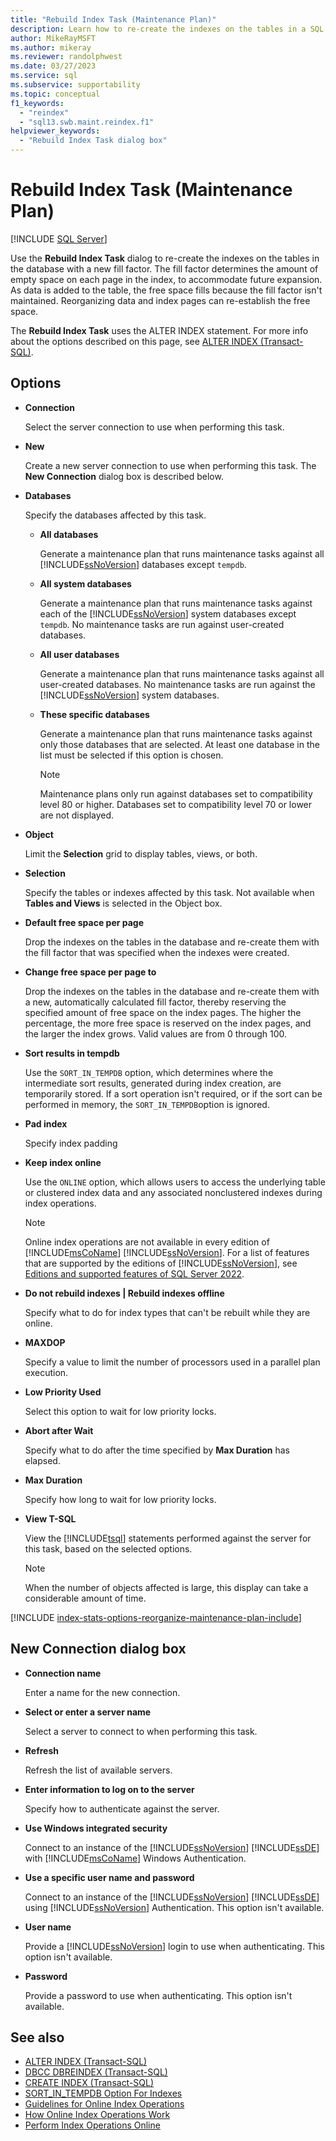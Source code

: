 ```yaml
---
title: "Rebuild Index Task (Maintenance Plan)"
description: Learn how to re-create the indexes on the tables in a SQL Server database with a new fill factor by using the Rebuild Index Task.
author: MikeRayMSFT
ms.author: mikeray
ms.reviewer: randolphwest
ms.date: 03/27/2023
ms.service: sql
ms.subservice: supportability
ms.topic: conceptual
f1_keywords:
  - "reindex"
  - "sql13.swb.maint.reindex.f1"
helpviewer_keywords:
  - "Rebuild Index Task dialog box"
---
```

# Rebuild Index Task (Maintenance Plan)

[!INCLUDE [SQL Server](../../includes/applies-to-version/sqlserver.md)]

Use the **Rebuild Index Task** dialog to re-create the indexes on the tables in the database with a new fill factor. The fill factor determines the amount of empty space on each page in the index, to accommodate future expansion. As data is added to the table, the free space fills because the fill factor isn't maintained. Reorganizing data and index pages can re-establish the free space.

The **Rebuild Index Task** uses the ALTER INDEX statement. For more info about the options described on this page, see [ALTER INDEX (Transact-SQL)](../../t-sql/statements/alter-index-transact-sql.md).

## Options

- **Connection**

  Select the server connection to use when performing this task.

- **New**

  Create a new server connection to use when performing this task. The **New Connection** dialog box is described below.

- **Databases**

  Specify the databases affected by this task.

  - **All databases**

    Generate a maintenance plan that runs maintenance tasks against all [!INCLUDE[ssNoVersion](../../includes/ssnoversion-md.md)] databases except `tempdb`.

  - **All system databases**

    Generate a maintenance plan that runs maintenance tasks against each of the [!INCLUDE[ssNoVersion](../../includes/ssnoversion-md.md)] system databases except `tempdb`. No maintenance tasks are run against user-created databases.

  - **All user databases**

    Generate a maintenance plan that runs maintenance tasks against all user-created databases. No maintenance tasks are run against the [!INCLUDE[ssNoVersion](../../includes/ssnoversion-md.md)] system databases.

  - **These specific databases**

    Generate a maintenance plan that runs maintenance tasks against only those databases that are selected. At least one database in the list must be selected if this option is chosen.

    > [!NOTE]  
    > Maintenance plans only run against databases set to compatibility level 80 or higher. Databases set to compatibility level 70 or lower are not displayed.

- **Object**

  Limit the **Selection** grid to display tables, views, or both.

- **Selection**

  Specify the tables or indexes affected by this task. Not available when **Tables and Views** is selected in the Object box.

- **Default free space per page**

  Drop the indexes on the tables in the database and re-create them with the fill factor that was specified when the indexes were created.

- **Change free space per page to**

  Drop the indexes on the tables in the database and re-create them with a new, automatically calculated fill factor, thereby reserving the specified amount of free space on the index pages. The higher the percentage, the more free space is reserved on the index pages, and the larger the index grows. Valid values are from 0 through 100.

- **Sort results in tempdb**

  Use the `SORT_IN_TEMPDB` option, which determines where the intermediate sort results, generated during index creation, are temporarily stored. If a sort operation isn't required, or if the sort can be performed in memory, the `SORT_IN_TEMPDB`option is ignored.

- **Pad index**

  Specify index padding

- **Keep index online**

  Use the `ONLINE` option, which allows users to access the underlying table or clustered index data and any associated nonclustered indexes during index operations.

  > [!NOTE]  
  > Online index operations are not available in every edition of [!INCLUDE[msCoName](../../includes/msconame-md.md)] [!INCLUDE[ssNoVersion](../../includes/ssnoversion-md.md)]. For a list of features that are supported by the editions of [!INCLUDE[ssNoVersion](../../includes/ssnoversion-md.md)], see [Editions and supported features of SQL Server 2022](../../sql-server/editions-and-components-of-sql-server-2022.md).

- **Do not rebuild indexes | Rebuild indexes offline**

  Specify what to do for index types that can't be rebuilt while they are online.

- **MAXDOP**

  Specify a value to limit the number of processors used in a parallel plan execution.

- **Low Priority Used**

  Select this option to wait for low priority locks.

- **Abort after Wait**

  Specify what to do after the time specified by **Max Duration** has elapsed.

- **Max Duration**

  Specify how long to wait for low priority locks.

- **View T-SQL**

  View the [!INCLUDE[tsql](../../includes/tsql-md.md)] statements performed against the server for this task, based on the selected options.

  > [!NOTE]  
  > When the number of objects affected is large, this display can take a considerable amount of time.

[!INCLUDE [index-stats-options-reorganize-maintenance-plan-include](../../includes/paragraph-content/index-stats-options-reorganize-maintenance-plan-include.md)]

## New Connection dialog box

- **Connection name**

  Enter a name for the new connection.

- **Select or enter a server name**

  Select a server to connect to when performing this task.

- **Refresh**

  Refresh the list of available servers.

- **Enter information to log on to the server**

  Specify how to authenticate against the server.

- **Use Windows integrated security**

  Connect to an instance of the [!INCLUDE[ssNoVersion](../../includes/ssnoversion-md.md)] [!INCLUDE[ssDE](../../includes/ssde-md.md)] with [!INCLUDE[msCoName](../../includes/msconame-md.md)] Windows Authentication.

- **Use a specific user name and password**

  Connect to an instance of the [!INCLUDE[ssNoVersion](../../includes/ssnoversion-md.md)] [!INCLUDE[ssDE](../../includes/ssde-md.md)] using [!INCLUDE[ssNoVersion](../../includes/ssnoversion-md.md)] Authentication. This option isn't available.

- **User name**

  Provide a [!INCLUDE[ssNoVersion](../../includes/ssnoversion-md.md)] login to use when authenticating. This option isn't available.

- **Password**

  Provide a password to use when authenticating. This option isn't available.

## See also

- [ALTER INDEX (Transact-SQL)](../../t-sql/statements/alter-index-transact-sql.md)
- [DBCC DBREINDEX (Transact-SQL)](../../t-sql/database-console-commands/dbcc-dbreindex-transact-sql.md)
- [CREATE INDEX (Transact-SQL)](../../t-sql/statements/create-index-transact-sql.md)
- [SORT_IN_TEMPDB Option For Indexes](../../relational-databases/indexes/sort-in-tempdb-option-for-indexes.md)
- [Guidelines for Online Index Operations](../../relational-databases/indexes/guidelines-for-online-index-operations.md)
- [How Online Index Operations Work](../../relational-databases/indexes/how-online-index-operations-work.md)
- [Perform Index Operations Online](../../relational-databases/indexes/perform-index-operations-online.md)
